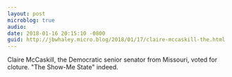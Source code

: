 ```yaml
---
layout: post
microblog: true
audio: 
date: 2018-01-16 20:15:10 -0800
guid: http://jbwhaley.micro.blog/2018/01/17/claire-mccaskill-the.html
---
```

Claire McCaskill, the Democratic senior senator from Missouri, voted for cloture. "The Show-Me State" indeed.

